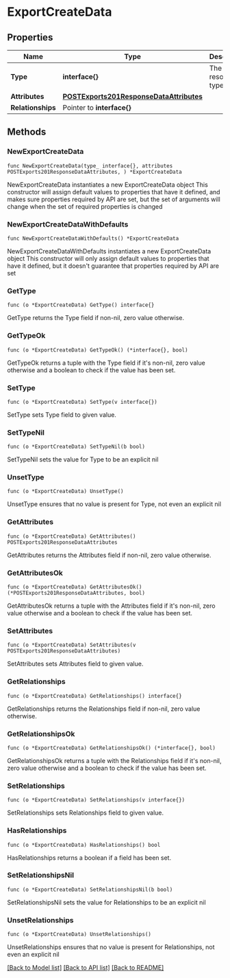 # ExportCreateData

## Properties

Name | Type | Description | Notes
------------ | ------------- | ------------- | -------------
**Type** | **interface{}** | The resource&#39;s type | 
**Attributes** | [**POSTExports201ResponseDataAttributes**](POSTExports201ResponseDataAttributes.md) |  | 
**Relationships** | Pointer to **interface{}** |  | [optional] 

## Methods

### NewExportCreateData

`func NewExportCreateData(type_ interface{}, attributes POSTExports201ResponseDataAttributes, ) *ExportCreateData`

NewExportCreateData instantiates a new ExportCreateData object
This constructor will assign default values to properties that have it defined,
and makes sure properties required by API are set, but the set of arguments
will change when the set of required properties is changed

### NewExportCreateDataWithDefaults

`func NewExportCreateDataWithDefaults() *ExportCreateData`

NewExportCreateDataWithDefaults instantiates a new ExportCreateData object
This constructor will only assign default values to properties that have it defined,
but it doesn't guarantee that properties required by API are set

### GetType

`func (o *ExportCreateData) GetType() interface{}`

GetType returns the Type field if non-nil, zero value otherwise.

### GetTypeOk

`func (o *ExportCreateData) GetTypeOk() (*interface{}, bool)`

GetTypeOk returns a tuple with the Type field if it's non-nil, zero value otherwise
and a boolean to check if the value has been set.

### SetType

`func (o *ExportCreateData) SetType(v interface{})`

SetType sets Type field to given value.


### SetTypeNil

`func (o *ExportCreateData) SetTypeNil(b bool)`

 SetTypeNil sets the value for Type to be an explicit nil

### UnsetType
`func (o *ExportCreateData) UnsetType()`

UnsetType ensures that no value is present for Type, not even an explicit nil
### GetAttributes

`func (o *ExportCreateData) GetAttributes() POSTExports201ResponseDataAttributes`

GetAttributes returns the Attributes field if non-nil, zero value otherwise.

### GetAttributesOk

`func (o *ExportCreateData) GetAttributesOk() (*POSTExports201ResponseDataAttributes, bool)`

GetAttributesOk returns a tuple with the Attributes field if it's non-nil, zero value otherwise
and a boolean to check if the value has been set.

### SetAttributes

`func (o *ExportCreateData) SetAttributes(v POSTExports201ResponseDataAttributes)`

SetAttributes sets Attributes field to given value.


### GetRelationships

`func (o *ExportCreateData) GetRelationships() interface{}`

GetRelationships returns the Relationships field if non-nil, zero value otherwise.

### GetRelationshipsOk

`func (o *ExportCreateData) GetRelationshipsOk() (*interface{}, bool)`

GetRelationshipsOk returns a tuple with the Relationships field if it's non-nil, zero value otherwise
and a boolean to check if the value has been set.

### SetRelationships

`func (o *ExportCreateData) SetRelationships(v interface{})`

SetRelationships sets Relationships field to given value.

### HasRelationships

`func (o *ExportCreateData) HasRelationships() bool`

HasRelationships returns a boolean if a field has been set.

### SetRelationshipsNil

`func (o *ExportCreateData) SetRelationshipsNil(b bool)`

 SetRelationshipsNil sets the value for Relationships to be an explicit nil

### UnsetRelationships
`func (o *ExportCreateData) UnsetRelationships()`

UnsetRelationships ensures that no value is present for Relationships, not even an explicit nil

[[Back to Model list]](../README.md#documentation-for-models) [[Back to API list]](../README.md#documentation-for-api-endpoints) [[Back to README]](../README.md)


